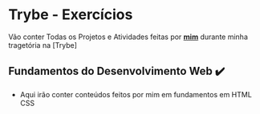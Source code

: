# Trybe - Exercícios

Vão conter Todas os Projetos e Atividades feitas por __[mim](https://www.linkedin.com/in/lyudevjr/)__ durante minha tragetória na [Trybe]


## Fundamentos do Desenvolvimento Web :heavy_check_mark:

- Aqui irão conter conteúdos feitos por mim em fundamentos em HTML CSS